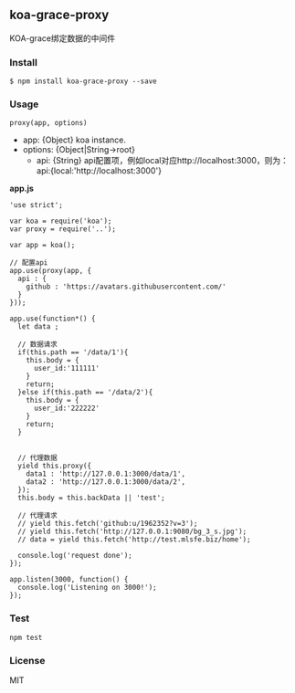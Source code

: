 ## koa-grace-proxy

KOA-grace绑定数据的中间件

### Install

    $ npm install koa-grace-proxy --save

### Usage

```
proxy(app, options)
```
- app: {Object} koa instance.
- options: {Object|String->root}
  - api: {String} api配置项，例如local对应http://localhost:3000，则为：api:{local:'http://localhost:3000'}

**app.js**

```
'use strict';

var koa = require('koa');
var proxy = require('..');

var app = koa();

// 配置api
app.use(proxy(app, {
  api : {
    github : 'https://avatars.githubusercontent.com/'
  }
}));

app.use(function*() {
  let data ;

  // 数据请求
  if(this.path == '/data/1'){
    this.body = {
      user_id:'111111'
    }
    return;
  }else if(this.path == '/data/2'){
    this.body = {
      user_id:'222222'
    }
    return;
  }


  // 代理数据
  yield this.proxy({
    data1 : 'http://127.0.0.1:3000/data/1',
    data2 : 'http://127.0.0.1:3000/data/2',
  });
  this.body = this.backData || 'test';

  // 代理请求
  // yield this.fetch('github:u/1962352?v=3');
  // yield this.fetch('http://127.0.0.1:9080/bg_3_s.jpg');
  // data = yield this.fetch('http://test.mlsfe.biz/home');

  console.log('request done');
});

app.listen(3000, function() {
  console.log('Listening on 3000!');
});
```

### Test

    npm test

### License

MIT